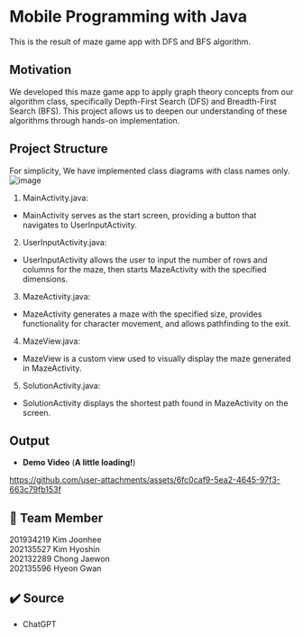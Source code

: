 # Mobile Programming with Java
This is the result of maze game app with DFS and BFS algorithm.


## Motivation
We developed this maze game app to apply graph theory concepts from our algorithm class, specifically Depth-First Search (DFS) and Breadth-First Search (BFS). 
This project allows us to deepen our understanding of these algorithms through hands-on implementation.

## Project Structure

For simplicity, We have implemented class diagrams with class names only. </br>
![image](https://github.com/user-attachments/assets/f156158c-de9a-4f84-9108-a6d63d842661) </br>

1. MainActivity.java: </br>
-  MainActivity serves as the start screen, providing a button that navigates to UserInputActivity.</br>

2. UserInputActivity.java: </br>
-  UserInputActivity allows the user to input the number of rows and columns for the maze, then starts MazeActivity with the specified dimensions.</br>

3. MazeActivity.java: </br>
-  MazeActivity generates a maze with the specified size, provides functionality for character movement, and allows pathfinding to the exit.</br>

4. MazeView.java: </br>
-  MazeView is a custom view used to visually display the maze generated in MazeActivity.</br>

5. SolutionActivity.java: </br>
-  SolutionActivity displays the shortest path found in MazeActivity on the screen.</br>


## Output
* **Demo Video** (**A little loading!**) </br>

https://github.com/user-attachments/assets/6fc0caf9-5ea2-4645-97f3-663c79fb153f </br>

## 👥 Team Member
201934219 Kim Joonhee </br>
202135527 Kim Hyoshin </br>
202132289 Chong Jaewon </br>
202135596 Hyeon Gwan</br>

 
## ✔️ Source
* ChatGPT </br>
